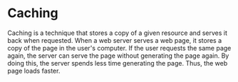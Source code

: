 # Caching

Caching is a technique that stores a copy of a given resource and serves it back when requested. When a web server serves a web page, it stores a copy of the page in the user's computer. If the user requests the same page again, the server can serve the page without generating the page again. By doing this, the server spends less time generating the page. Thus, the web page loads faster.
